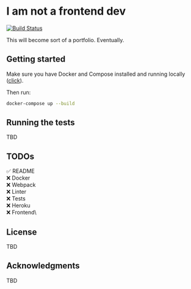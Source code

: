 # I am not a frontend dev

[![Build Status](https://semaphoreci.com/api/v1/slawinski/i-am-not-a-frontend-dev/branches/master/shields_badge.svg)](https://semaphoreci.com/slawinski/i-am-not-a-frontend-dev)

This will become sort of a portfolio. Eventually.

## Getting started

Make sure you have Docker and Compose installed and running locally ([click](https://www.docker.com)).

Then run:
```bash
docker-compose up --build
```

## Running the tests

TBD

## TODOs
✅ README\
❌ Docker\
❌ Webpack\
❌ Linter\
❌ Tests\
❌ Heroku\
❌ Frontend\

## License

TBD

## Acknowledgments

TBD
